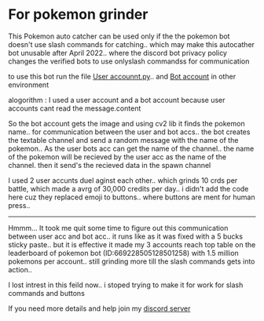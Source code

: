 # For pokemon grinder 

This Pokemon auto catcher can be used only if the the pokemon bot doesn't use slash commands for catching.. which may make this autocather bot unusable after April 2022.. where the discord bot privacy policy changes the verified bots to use onlyslash commandss for communication


to use this bot run the file <a href="https://github.com/vichubenzene/Self_account_discord_bot/blob/main/pokemon_grinder/user%20account.py">User accounnt.py</a>.. and <a href="https://github.com/vichubenzene/Self_account_discord_bot/tree/main/pokemon_grinder/pokemon">Bot account</a> in other environment


alogorithm :
I used a user account and a bot account because user accounts cant read the message.content

So the bot account gets the image and using cv2 lib it finds the pokemon name.. for communication between the user and bot accs.. the bot creates the textable channel and send a random message with the name of the pokemon.. As the user bots acc can get the name of the channel.. the name of the pokemon will be recieved by the user acc as the name of the channel. then it send's the recieved data in the spawn channel


I used 2 user accunts duel aginst each other.. which grinds 10 crds per battle, which made a avrg of 30,000 credits per day.. i didn't add the code here cuz they replaced emoji to buttons.. where buttons are ment for human press..

 <hr>
Hmmm...
It took me quit some time to figure out this communication between user acc and bot acc.. it runs like as it was fixed with a 5 bucks sticky paste.. but it is effective it made my 3 accounts reach top table on the leaderboard of pokemon bot (ID:669228505128501258) with 1.5 million pokemons per account.. still grinding more till the slash commands gets into action..

I lost intrest in this feild now.. i stoped trying to make it for work for slash commands and buttons

If you need more details and help join my <a href="https://discord.gg/jF879hKJ4y"> discord server</a> 
